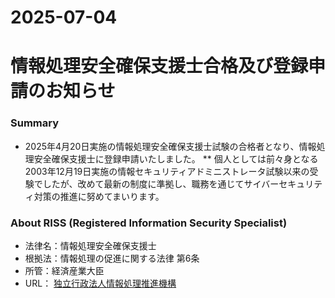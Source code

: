 2025-07-04
===
# 情報処理安全確保支援士合格及び登録申請のお知らせ
### Summary
* 2025年4月20日実施の情報処理安全確保支援士試験の合格者となり、情報処理安全確保支援士に登録申請いたしました。
** 個人としては前々身となる2003年12月19日実施の情報セキュリティアドミニストレータ試験以来の受験でしたが、改めて最新の制度に準拠し、職務を通じてサイバーセキュリティ対策の推進に努めてまいります。

### About RISS (Registered Information Security Specialist)
* 法律名：情報処理安全確保支援士
* 根拠法：情報処理の促進に関する法律 第6条
* 所管：経済産業大臣
* URL： [独立行政法人情報処理推進機構](https://www.ipa.go.jp/jinzai/riss/)
